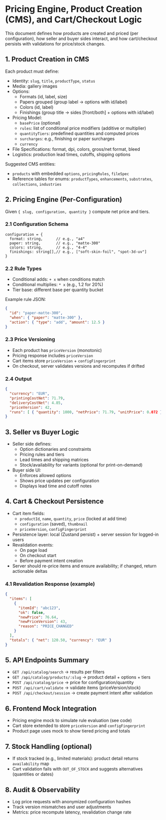 # Pricing Engine, Product Creation (CMS), and Cart/Checkout Logic

This document defines how products are created and priced (per configuration), how seller and buyer sides interact, and how cart/checkout persists with validations for price/stock changes.

## 1. Product Creation in CMS

Each product must define:
- Identity: `slug`, `title`, `productType`, `status`
- Media: gallery images
- Options:
  - Formats (id, label, size)
  - Papers grouped (group label → options with id/label)
  - Colors (id, label)
  - Finishings (group title → sides [front/both] + options with id/label)
- Pricing Model:
  - `basePrice` (optional)
  - `rules`: list of conditional price modifiers (additive or multiplier)
  - `quantityTiers`: predefined quantities and computed prices
  - `surcharges`: e.g., finishing or paper surcharges
  - `currency`
- File Specifications: format, dpi, colors, gross/net format, bleed
- Logistics: production lead times, cutoffs, shipping options

Suggested CMS entities:
- `products` with embedded `options`, `pricingRules`, `fileSpec`
- Reference tables for enums: `productTypes`, `enhancements`, `substrates`, `collections`, `industries`

## 2. Pricing Engine (Per-Configuration)

Given `{ slug, configuration, quantity }` compute net price and tiers.

### 2.1 Configuration Schema
```
configuration = {
  format: string,      // e.g., "a4"
  paper: string,       // e.g., "matte-300"
  colors: string,      // e.g., "4-4"
  finishings: string[],// e.g., ["soft-skin-foil", "spot-3d-uv"]
}
```

### 2.2 Rule Types
- Conditional adds: `+ x` when conditions match
- Conditional multiplies: `* x` (e.g., 1.2 for 20%)
- Tier base: different base per quantity bucket

Example rule JSON:
```json
{
  "id": "paper-matte-300",
  "when": { "paper": "matte-300" },
  "action": { "type": "add", "amount": 12.5 }
}
```

### 2.3 Price Versioning
- Each product has `priceVersion` (monotonic)
- Pricing response includes `priceVersion`
- Cart items store `priceVersion` + `configFingerprint`
- On checkout, server validates versions and recomputes if drifted

### 2.4 Output
```json
{
  "currency": "EUR",
  "printingCostNet": 71.79,
  "deliveryCostNet": 4.85,
  "priceVersion": 42,
  "runs": [ { "quantity": 1000, "netPrice": 71.79, "unitPrice": 0.072 } ]
}
```

## 3. Seller vs Buyer Logic

- Seller side defines:
  - Option dictionaries and constraints
  - Pricing rules and tiers
  - Lead times and shipping matrices
  - Stock/availability for variants (optional for print-on-demand)
- Buyer side UI:
  - Enforces allowed options
  - Shows price updates per configuration
  - Displays lead time and cutoff notes

## 4. Cart & Checkout Persistence

- Cart item fields:
  - `productId`, `name`, `quantity`, `price` (locked at add time)
  - `configuration` (saved), `thumbnail`
  - `priceVersion`, `configFingerprint`
- Persistence layer: local (Zustand persist) + server session for logged-in users
- Revalidation events:
  - On page load
  - On checkout start
  - Before payment intent creation
- Server should re-price items and ensure availability; if changed, return actionable deltas

### 4.1 Revalidation Response (example)
```json
{
  "items": [
    {
      "itemId": "abc123",
      "ok": false,
      "newPrice": 76.64,
      "newPriceVersion": 43,
      "reason": "PRICE_CHANGED"
    }
  ],
  "totals": { "net": 120.50, "currency": "EUR" }
}
```

## 5. API Endpoints Summary

- `GET /api/catalog/search` → results per filters
- `GET /api/catalog/products/:slug` → product detail + options + tiers
- `POST /api/catalog/price` → price for configuration/quantity
- `POST /api/cart/validate` → validate items (priceVersion/stock)
- `POST /api/checkout/session` → create payment intent after validation

## 6. Frontend Mock Integration

- Pricing engine mock to simulate rule evaluation (see code)
- Cart store extended to store `priceVersion` and `configFingerprint`
- Product page uses mock to show tiered pricing and totals

## 7. Stock Handling (optional)

- If stock tracked (e.g., limited materials): product detail returns `availability` map
- Cart validation fails with `OUT_OF_STOCK` and suggests alternatives (quantities or dates)

## 8. Audit & Observability

- Log price requests with anonymized configuration hashes
- Track version mismatches and user adjustments
- Metrics: price recompute latency, revalidation change rate